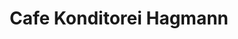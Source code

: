 ---
title: "Cafe Konditorei Hagmann"
url: /krems-an-der-donau/cafe-konditorei-hagmann/
shop: Süßwaren
---